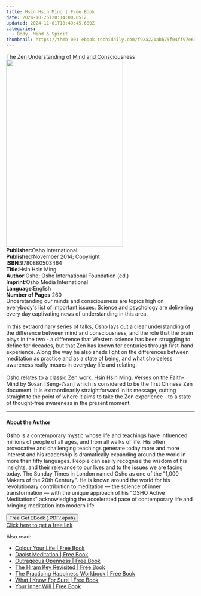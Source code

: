 ```yaml
---
title: Hsin Hsin Ming | Free Book
date: 2024-10-25T20:14:00.651Z
updated: 2024-11-01T18:49:45.680Z
categories:
  - Body, Mind & Spirit
thumbnail: https://thmb-001-ebook.techidaily.com/f92a221abb75f04ff97e6397a44e69f6f9ca4de46056f610e4c6efe0016dbed4.jpg
---
```

<main id="book-container">
  <div class="flex flex-col">
    <div class="book-brief flex-1 py-6 px-4 sm:p-6 md:py-10 md:px-8">
      <!-- brief-->
      <div class="book-brief-main">
        The Zen Understanding of Mind and Consciousness
      </div>
    </div>
    <div
      class="book-meta-info flex-1 grid gap-4 col-start-1 col-end-3 row-start-1 sm:mb-6 sm:grid-cols-4 lg:gap-6 lg:col-start-2 lg:row-end-6 lg:row-span-6 lg:mb-0"
    >
      <div
        class="book-meta-info-left place-content-center mt-4 p-4 text-sm leading-6 col-start-2 col-span-2 dark:text-slate-400"
      >
        <img
          class="w-full h-500 object-cover rounded-lg sm:h-255 sm:col-span-2 lg:col-span-full"
          src="https://img-001-ebook.techidaily.com/12630097a22ebbd77c52a2cfe417514d4e964046bbc47ac52d0fa6e7a3298c4d.jpg"
          alt=""
          width="312"
          height="500"
        />
      </div>
      <div
        class="book-meta-info-right mt-2 col-start-1 row-start-2 col-span-3 self-center"
      >
        <!-- meta data  -->
        <div class="flex flex-col px-4 md:px-8">
          <div class="flex-1">
            <strong>Publisher</strong>:<span class="px-2"
              >Osho International</span
            >
          </div>
          <div class="flex-1">
            <strong>Published</strong>:<span class="px-2"
              >November 2014; Copyright</span
            >
          </div>
          <div class="flex-1">
            <strong>ISBN</strong>:<span class="px-2">9780880503464</span>
          </div>
          <div class="flex-1">
            <strong>Title</strong>:<span class="px-2">Hsin Hsin Ming</span>
          </div>
          <div class="flex-1">
            <strong>Author</strong>:<span class="px-2"
              >Osho; Osho International Foundation (ed.)</span
            >
          </div>
          <div class="flex-1">
            <strong>Imprint</strong>:<span class="px-2"
              >Osho Media International</span
            >
          </div>
          <div class="flex-1">
            <strong>Language</strong>:<span class="px-2">English</span>
          </div>
          <div class="flex-1">
            <strong>Number of Pages</strong>:<span class="px-2">260</span>
          </div>
        </div>
      </div>
    </div>
    <div class="book-description flex-1 py-6 px-4 sm:p-6 md:py-10 md:px-8">
      <div class="book-description-main">
        <div accordion-content="" id="description">
          Understanding our minds and consciousness are topics high on
          everybody's list of important issues. Science and psychology are
          delivering every day captivating news of understanding in this area.
          <br /><br />In this extraordinary series of talks, Osho lays out a
          clear understanding of the difference between mind and consciousness,
          and the role that the brain plays in the two - a difference that
          Western science has been struggling to define for decades, but that
          Zen has known for centuries through first-hand experience. Along the
          way he also sheds light on the differences between meditation as
          practice and as a state of being, and what choiceless awareness really
          means in everyday life and relating.<br /><br />Osho relates to a
          classic Zen work, Hsin Hsin Ming, Verses on the Faith-Mind by Sosan
          [Seng-t’san] which is considered to be the first Chinese Zen document.
          It is extraordinarily straightforward in its message, cutting straight
          to the point of where it aims to take the Zen experience - to a state
          of thought-free awareness in the present moment.<br />
        </div>
        <div class="accordion-fader"></div>
      </div>
    </div>
    <div class="book-excerpts flex-1 py-6 px-4 sm:p-6 md:py-10 md:px-8">
      <!-- excerpts-->
      <div class="book-excerpts-main">
        <hr />
        <h4 class="placeholder placeholder-heading">
          <span>About the Author</span>
        </h4>
        <p>
          <b>Osho</b> is a contemporary mystic whose life and teachings have
          influenced millions of people of all ages, and from all walks of life.
          His often provocative and challenging teachings generate today more
          and more interest and his readership is dramatically expanding around
          the world in more than fifty languages. People can easily recognise
          the wisdom of his insights, and their relevance to our lives and to
          the issues we are facing today. The Sunday Times in London named Osho
          as one of the "1,000 Makers of the 20th Century". He is known around
          the world for his revolutionary contribution to meditation&nbsp;— the
          science of inner transformation&nbsp;— with the unique approach of his
          "OSHO Active Meditations" acknowledging the accelerated pace of
          contemporary life and bringing meditation into modern life
        </p>
      </div>
    </div>
    <div
      class="book-about-author flex-1 py-6 px-4 sm:p-6 md:py-10 md:px-8"
    ></div>
    <div class="book-free-get flex-1 py-6 px-4 sm:p-6 md:py-10 md:px-8">
      <button
        id="btn-free-get"
        class="bg-blue-500 hover:bg-blue-700 text-white font-bold py-2 px-4 rounded"
      >
        Free Get EBook (.PDF/.epub)
      </button>
      <div id="countdown-display" class="px-2 text-lg mt-2"></div>
      <a
        id="free-link"
        class="hidden bg-blue-500 hover:bg-blue-700 text-white font-bold py-2 px-4 rounded"
        href="https://www.ebooks.com/en-us/book/96476500/hsin-hsin-ming/osho/"
        target="_blank"
        >Click here to get a free link</a
      >
    </div>
    <script>
      let countdownTime = 0;
      let countdownInterval = null;
      document
        .getElementById('btn-free-get')
        .addEventListener('click', startCountdown);
      function startCountdown() {
        countdownTime = new Date().getTime() + 60000 * 3;
        countdownInterval = setInterval(updateCountdown, 1000);
        document.getElementById('btn-free-get').disabled = true;
        document
          .getElementById('btn-free-get')
          .classList.add('bg-gray-500', 'cursor-not-allowed');
      }
      function updateCountdown() {
        let currentTime = new Date().getTime();
        let timeLeft = countdownTime - currentTime;
        let secondsLeft = Math.floor(timeLeft / 1000);
        document.getElementById('countdown-display').innerHTML =
          `Remaining time: ${secondsLeft} seconds.`;
        if (secondsLeft <= 0) {
          clearInterval(countdownInterval);
          document.getElementById('btn-free-get').classList.add('hidden');
          document.getElementById('free-link').classList.remove('hidden');
          document.getElementById('countdown-display').innerHTML = '';
        }
      }
    </script>
  </div>
</main>

<ins class="adsbygoogle"
      style="display:block"
      data-ad-client="ca-pub-7571918770474297"
      data-ad-slot="8358498916"
      data-ad-format="auto"
      data-full-width-responsive="true"></ins>
    

<span class="atpl-alsoreadstyle">Also read:</span>
<div><ul>
<li><a href="https://novels-ebooks.techidaily.com/1655470-9780349404608-colour-your-life/"><u>Colour Your Life | Free Book</u></a></li>
<li><a href="https://novels-ebooks.techidaily.com/1653600-9780857011619-daoist-meditation/"><u>Daoist Meditation | Free Book</u></a></li>
<li><a href="https://novels-ebooks.techidaily.com/1652055-9781476789750-outrageous-openness/"><u>Outrageous Openness | Free Book</u></a></li>
<li><a href="https://novels-ebooks.techidaily.com/1652665-9781780282282-the-hiram-key-revisited/"><u>The Hiram Key Revisited | Free Book</u></a></li>
<li><a href="https://novels-ebooks.techidaily.com/1656054-9781608829040-the-practicing-happiness-workbook/"><u>The Practicing Happiness Workbook | Free Book</u></a></li>
<li><a href="https://novels-ebooks.techidaily.com/1657193-9781250054074-what-i-know-for-sure/"><u>What I Know For Sure | Free Book</u></a></li>
<li><a href="https://novels-ebooks.techidaily.com/1655230-9780698171817-your-inner-will/"><u>Your Inner Will | Free Book</u></a></li>
</ul></div>

